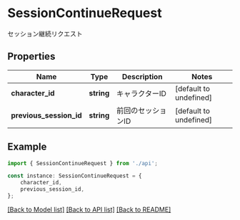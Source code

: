 # SessionContinueRequest

セッション継続リクエスト

## Properties

Name | Type | Description | Notes
------------ | ------------- | ------------- | -------------
**character_id** | **string** | キャラクターID | [default to undefined]
**previous_session_id** | **string** | 前回のセッションID | [default to undefined]

## Example

```typescript
import { SessionContinueRequest } from './api';

const instance: SessionContinueRequest = {
    character_id,
    previous_session_id,
};
```

[[Back to Model list]](../README.md#documentation-for-models) [[Back to API list]](../README.md#documentation-for-api-endpoints) [[Back to README]](../README.md)
